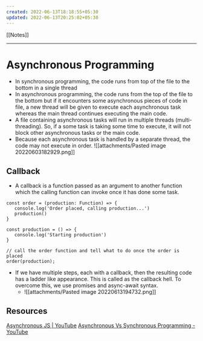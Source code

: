```yaml
---
created: 2022-06-13T18:18:55+05:30
updated: 2022-06-13T20:25:02+05:30
---
```

[[Notes]]

---
# Asynchronous Programming
- In synchronous programming, the code runs from top of the file to the bottom in a single thread
- In asynchronous programming, the code runs from the top of the file to the bottom but if it encounters some asynchronous pieces of code in file, a new thread will be given to execute each asynchronous task whereas the main thread continues executing the main code. 
- A file containing asynchronous tasks will run in multiple threads (multi-threading). So, if a some task is taking some time to execute, it will not block other asynchronous tasks or the main code.
- Because each asynchronous task is handled by a separate thread, the code may not execute in order.
![[attachments/Pasted image 20220603182929.png]]

## Callback
- A callback is a function passed as an argument to another function which the calling function can invoke once it has done some task.
 ```JS
const order = (production: Function) => {
	console.log('Order placed, calling production...')
	production()
}

const production = () => {
	console.log('Starting production')
}

// call the order function and tell what to do once the order is placed
order(production);
```

- If we have multiple steps, each with a callback, then the resulting code has a ladder like appearance. This is called as the callback hell. To overcome this, we use promises and async-await syntax.
	- ![[attachments/Pasted image 20220613194732.png]]

## Resources
[Asynchronous JS | YouTube](https://www.youtube.com/watch?v=ZYb_ZU8LNxs&t=788s)
[Asynchronous Vs Synchronous Programming - YouTube](https://www.youtube.com/watch?v=Kpn2ajSa92c)

